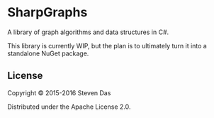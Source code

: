 # SharpGraphs

A library of graph algorithms and data structures in C#.

This library is currently WIP, but the plan is to ultimately turn it into a standalone NuGet package.

## License

Copyright © 2015-2016 Steven Das

Distributed under the Apache License 2.0.
